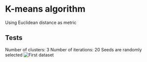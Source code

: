 # K-means algorithm
Using Euclidean distance as metric
## Tests
Number of clusters: 3
Number of iterations: 20
Seeds are randomly selected
![First dataset](https://imgur.com/1U7J20W)

